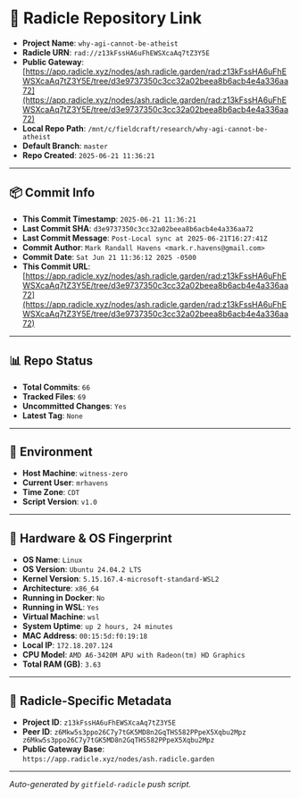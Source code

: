# 🔗 Radicle Repository Link

- **Project Name**: `why-agi-cannot-be-atheist`
- **Radicle URN**: `rad://z13kFssHA6uFhEWSXcaAq7tZ3Y5E`
- **Public Gateway**: [https://app.radicle.xyz/nodes/ash.radicle.garden/rad:z13kFssHA6uFhEWSXcaAq7tZ3Y5E/tree/d3e9737350c3cc32a02beea8b6acb4e4a336aa72](https://app.radicle.xyz/nodes/ash.radicle.garden/rad:z13kFssHA6uFhEWSXcaAq7tZ3Y5E/tree/d3e9737350c3cc32a02beea8b6acb4e4a336aa72)
- **Local Repo Path**: `/mnt/c/fieldcraft/research/why-agi-cannot-be-atheist`
- **Default Branch**: `master`
- **Repo Created**: `2025-06-21 11:36:21`

---

## 📦 Commit Info

- **This Commit Timestamp**: `2025-06-21 11:36:21`
- **Last Commit SHA**: `d3e9737350c3cc32a02beea8b6acb4e4a336aa72`
- **Last Commit Message**: `Post-Local sync at 2025-06-21T16:27:41Z`
- **Commit Author**: `Mark Randall Havens <mark.r.havens@gmail.com>`
- **Commit Date**: `Sat Jun 21 11:36:12 2025 -0500`
- **This Commit URL**: [https://app.radicle.xyz/nodes/ash.radicle.garden/rad:z13kFssHA6uFhEWSXcaAq7tZ3Y5E/tree/d3e9737350c3cc32a02beea8b6acb4e4a336aa72](https://app.radicle.xyz/nodes/ash.radicle.garden/rad:z13kFssHA6uFhEWSXcaAq7tZ3Y5E/tree/d3e9737350c3cc32a02beea8b6acb4e4a336aa72)

---

## 📊 Repo Status

- **Total Commits**: `66`
- **Tracked Files**: `69`
- **Uncommitted Changes**: `Yes`
- **Latest Tag**: `None`

---

## 🧭 Environment

- **Host Machine**: `witness-zero`
- **Current User**: `mrhavens`
- **Time Zone**: `CDT`
- **Script Version**: `v1.0`

---

## 🧬 Hardware & OS Fingerprint

- **OS Name**: `Linux`
- **OS Version**: `Ubuntu 24.04.2 LTS`
- **Kernel Version**: `5.15.167.4-microsoft-standard-WSL2`
- **Architecture**: `x86_64`
- **Running in Docker**: `No`
- **Running in WSL**: `Yes`
- **Virtual Machine**: `wsl`
- **System Uptime**: `up 2 hours, 24 minutes`
- **MAC Address**: `00:15:5d:f0:19:18`
- **Local IP**: `172.18.207.124`
- **CPU Model**: `AMD A6-3420M APU with Radeon(tm) HD Graphics`
- **Total RAM (GB)**: `3.63`

---

## 🌱 Radicle-Specific Metadata

- **Project ID**: `z13kFssHA6uFhEWSXcaAq7tZ3Y5E`
- **Peer ID**: `z6Mkw5s3ppo26C7y7tGK5MD8n2GqTHS582PPpeX5Xqbu2Mpz
z6Mkw5s3ppo26C7y7tGK5MD8n2GqTHS582PPpeX5Xqbu2Mpz`
- **Public Gateway Base**: `https://app.radicle.xyz/nodes/ash.radicle.garden`

---

_Auto-generated by `gitfield-radicle` push script._
